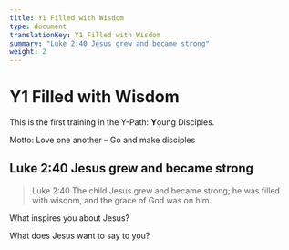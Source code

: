 ```yaml
---
title: Y1 Filled with Wisdom
type: document
translationKey: Y1 Filled with Wisdom
summary: "Luke 2:40 Jesus grew and became strong"
weight: 2
---
```

# Y1 Filled with Wisdom

This is the first training in the Y-Path: **Y**oung Disciples.

Motto: Love one another – Go and make disciples

## Luke 2:40 Jesus grew and became strong

>   Luke 2:40 The child Jesus grew and became strong; he was filled with wisdom, and the grace of God was on him.

What inspires you about Jesus?

What does Jesus want to say to you?

